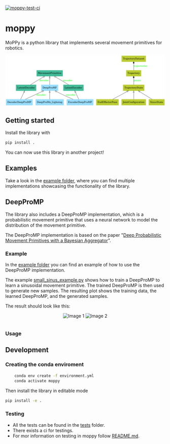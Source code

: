 [![moppy-test-ci](https://github.com/SamuelePolimi/moppy/actions/workflows/run-tests.yml/badge.svg)](https://github.com/SamuelePolimi/moppy/actions/workflows/run-tests.yml)

# moppy

MoPPy is a python library that implements several movement primitives for robotics.

<!---
pyreverse -o png --colorized -k moppy
-->
![Uml structure of the library](classes.png)

## Getting started

Install the library with

```bash
pip install .
```

You can now use this library in another project!

## Examples

Take a look in the [example folder](examples/), where you can find multiple implementations showcasing the functionality of the library.

## DeepProMP

The library also includes a DeepProMP implementation, which is a probabilistic movement primitive that uses a neural network to model the distribution of the movement primitive.

The DeepProMP implementation is based on the paper "[Deep Probabilistic Movement Primitives with a Bayesian Aggregator](https://arxiv.org/pdf/2307.05141)".

### Example

In the [example folder](examples/) you can find an example of how to use the DeepProMP implementation.

The example [small_sinus_example.py](examples/small_examples/small_sinus_example.py) shows how to train a DeepProMP to learn a sinusoidal movement primitive. The trained DeepProMP is then used to generate new samples.
The resulting plot shows the training data, the learned DeepProMP, and the generated samples.

The result should look like this:

<p align="center">
  <img src="readme_images/all_losses.png" alt="Image 1" width="49%">
  <img src="readme_images/Trajectories_Comparison.png" alt="Image 2" width="49%">
</p>

```bash

```

### Usage

## Development

### Creating the conda enviroment

```bash
    conda env create -f environment.yml
    conda activate moppy
```

Then install the library in editable mode

```bash
pip install -e .
```

### Testing

- All the tests can be found in the [tests](/tests/) folder.
- There exists a ci for testings.
- For mor information on testing in moppy follow [README.md](/tests/README.md).
